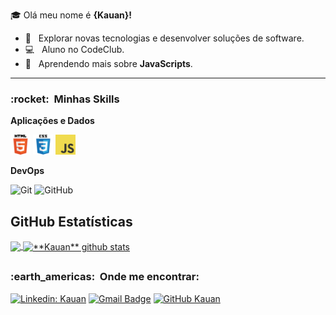 🎓 Olá meu nome é <strong>{Kauan}!</strong>
- 🤔 &nbsp; Explorar novas tecnologias e desenvolver soluções de software.
- 💻 &nbsp; Aluno no CodeClub.
- 🌱 &nbsp; Aprendendo mais sobre **JavaScripts**.

----

<h3> :rocket: &nbsp;Minhas Skills </h3>

**Aplicações e Dados**


<code><img height="32" src="https://raw.githubusercontent.com/github/explore/80688e429a7d4ef2fca1e82350fe8e3517d3494d/topics/html/html.png" alt="HTML5"/></code>
<code><img height="32" src="https://raw.githubusercontent.com/github/explore/80688e429a7d4ef2fca1e82350fe8e3517d3494d/topics/css/css.png" alt="CSS"/></code>
<code><img height="32" src="https://raw.githubusercontent.com/github/explore/80688e429a7d4ef2fca1e82350fe8e3517d3494d/topics/javascript/javascript.png" alt="Javascript"/></code>



**DevOps**

  ![Git](https://img.shields.io/badge/-Git-333333?style=flat&logo=git)
  ![GitHub](https://img.shields.io/badge/-GitHub-333333?style=flat&logo=github)



## **GitHub Estatísticas**

<a href="https://github.com/KauanSouzaa">
  <img align="center" src="https://github-readme-stats.vercel.app/api/top-langs/?username=KauanSouzaa&theme=dark&hide_langs_below=1" />
</a>

<a href="https://github.com/KauanSouzaa">
 <img align="center" src="https://github-readme-stats.vercel.app/api?username=KauanSouzaa&show_icons=true&theme=dark&line_height=27" alt="**Kauan** github stats"/>
</a>


##


<h3> :earth_americas: &nbsp;Onde me encontrar: </h3> 

[![Linkedin: Kauan](https://img.shields.io/badge/-Kauan-blue?style=flat-square&logo=Linkedin&logoColor=white&link=https://www.linkedin.com/in/kauan-pires-66bb34218/)](https://www.linkedin.com/in/kauan-pires-de-souza-b4389724a/)
[![Gmail Badge](https://img.shields.io/badge/-kauansoouza066@gmail.com-006bed?style=flat-square&logo=Gmail&logoColor=white&link=mailto:kauansoouza066@gmail.com)](mailto:kauansoouza066@gmail.com)
[![GitHub Kauan]( https://img.shields.io/github/followers/KauanSouzaa?label=follow&style=social)](https://github.com/KauanSouzaa)

